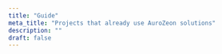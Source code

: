 ```yaml
---
title: "Guide"
meta_title: "Projects that already use AuroZeon solutions"
description: ""
draft: false
---
```

